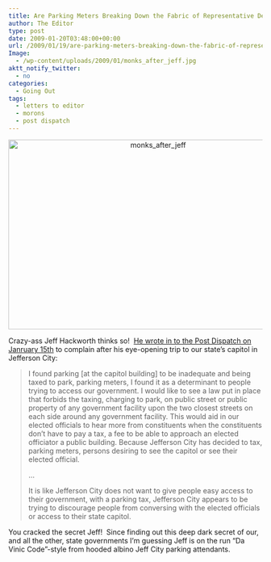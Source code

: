 ```yaml
---
title: Are Parking Meters Breaking Down the Fabric of Representative Democracy?
author: The Editor
type: post
date: 2009-01-20T03:48:00+00:00
url: /2009/01/19/are-parking-meters-breaking-down-the-fabric-of-representative-democracy/
Image:
  - /wp-content/uploads/2009/01/monks_after_jeff.jpg
aktt_notify_twitter:
  - no
categories:
  - Going Out
tags:
  - letters to editor
  - morons
  - post dispatch
---
```


<p style="text-align: center;">
  <img class="aligncenter size-full wp-image-50" title="monks_after_jeff" src="http://punchingkitty.com/wp-content/uploads/2009/01/monks_after_jeff.jpg" alt="monks_after_jeff" width="578" height="376" srcset="http://media.punchingkitty.com/wordpress/2009/01/monks_after_jeff.jpg 722w, http://media.punchingkitty.com/wordpress/2009/01/monks_after_jeff-300x195.jpg 300w" sizes="(max-width: 578px) 100vw, 578px" />
</p>

Crazy-ass Jeff Hackworth thinks so!  [He wrote in to the Post Dispatch on Janruary 15th][1] to complain after his eye-opening trip to our state&#8217;s capitol in Jefferson City:

> I found parking [at the capitol building] to be inadequate and being taxed to park, parking meters, I found it as a determinant to people trying to access our government. I would like to see a law put in place that forbids the taxing, charging to park, on public street or public property of any government facility upon the two closest streets on each side around any government facility. This would aid in our elected officials to hear more from constituents when the constituents don’t have to pay a tax, a fee to be able to approach an elected officiator a public building. Because Jefferson City has decided to tax, parking meters, persons desiring to see the capitol or see their elected official.
>
> &#8230;
>
> It is like Jefferson City does not want to give people easy access to their government, with a parking tax, Jefferson City appears to be trying to discourage people from conversing with the elected officials or access to their state capitol.

You cracked the secret Jeff!  Since finding out this deep dark secret of our, and all the other, state governments I&#8217;m guessing Jeff is on the run &#8220;Da Vinic Code&#8221;-style from hooded albino Jeff City parking attendants.

[1]: http://www.stltoday.com/blogzone/letters-to-the-editor/letters-to-the-editor/2009/01/parking-meters-are-a-barrier-to-representative-government/
